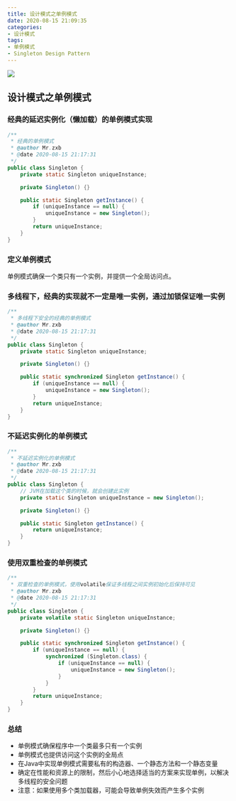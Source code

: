 ```yaml
---
title: 设计模式之单例模式
date: 2020-08-15 21:09:35
categories: 
- 设计模式
tags:
- 单例模式
- Singleton Design Pattern
---
```


![](https://tvax1.sinaimg.cn/large/008aQ1h9ly1gip1m4rbauj30p00dwwfm.jpg)

<!-- more -->

## 设计模式之单例模式

### 经典的延迟实例化（懒加载）的单例模式实现

```java
/**
 * 经典的单例模式
 * @author Mr.zxb
 * @date 2020-08-15 21:17:31
 */
public class Singleton {
    private static Singleton uniqueInstance;

    private Singleton() {}

    public static Singleton getInstance() {
        if (uniqueInstance == null) {
            uniqueInstance = new Singleton();
        }
        return uniqueInstance;
    }
}
```

### 定义单例模式

单例模式确保一个类只有一个实例，并提供一个全局访问点。

### 多线程下，经典的实现就不一定是唯一实例，通过加锁保证唯一实例

```java
/**
 * 多线程下安全的经典的单例模式
 * @author Mr.zxb
 * @date 2020-08-15 21:17:31
 */
public class Singleton {
    private static Singleton uniqueInstance;

    private Singleton() {}

    public static synchronized Singleton getInstance() {
        if (uniqueInstance == null) {
            uniqueInstance = new Singleton();
        }
        return uniqueInstance;
    }
}
```

### 不延迟实例化的单例模式

```java
/**
 * 不延迟实例化的单例模式
 * @author Mr.zxb
 * @date 2020-08-15 21:17:31
 */
public class Singleton {
    // JVM在加载这个类的时候，就会创建此实例
    private static Singleton uniqueInstance = new Singleton();

    private Singleton() {}

    public static Singleton getInstance() {
        return uniqueInstance;
    }
}
```

### 使用双重检查的单例模式

```java
/**
 * 双重检查的单例模式，使用volatile保证多线程之间实例初始化后保持可见
 * @author Mr.zxb
 * @date 2020-08-15 21:17:31
 */
public class Singleton {
    private volatile static Singleton uniqueInstance;

    private Singleton() {}

    public static synchronized Singleton getInstance() {
        if (uniqueInstance == null) {
            synchronized (Singleton.class) {
                if (uniqueInstance == null) {
                    uniqueInstance = new Singleton();
                }
            }
        }
        return uniqueInstance;
    }
}
```

### 总结

- 单例模式确保程序中一个类最多只有一个实例
- 单例模式也提供访问这个实例的全局点
- 在Java中实现单例模式需要私有的构造器、一个静态方法和一个静态变量
- 确定在性能和资源上的限制，然后小心地选择适当的方案来实现单例，以解决多线程的安全问题
- 注意：如果使用多个类加载器，可能会导致单例失效而产生多个实例